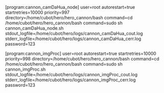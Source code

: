 [program:cannon_camDaHua_node]
user=root
autorestart=true
startretries=10000
priority=997
directory=/home/cubot/hero/hero_cannon/bash
command=cd /home/cubot/hero/hero_cannon/bash
command=sudo sh cannon_camDaHua_node.sh
stdout_logfile=/home/cubot/hero/logs/cannon_camDaHua_cout.log
stderr_logfile=/home/cubot/hero/logs/cannon_camDaHua_cerr.log
password=123

[program:cannon_imgProc]
user=root
autorestart=true
startretries=10000
priority=998
directory=/home/cubot/hero/hero_cannon/bash
command=cd /home/cubot/hero/hero_cannon/bash
command=sudo sh cannon_imgProc.sh
stdout_logfile=/home/cubot/hero/logs/cannon_imgProc_cout.log
stderr_logfile=/home/cubot/hero/logs/cannon_imgProc_cerr.log
password=123



